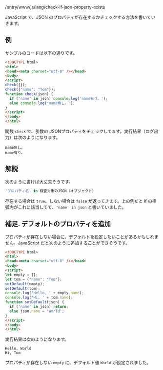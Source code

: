 /entry/www/js/lang/check-if-json-property-exists


JavaScript で、JSON のプロパティが存在するかチェックする方法を書いていきます。


## 例
サンプルのコードは以下の通りです。

```html
<!DOCTYPE html>
<html>
<head><meta charset="utf-8" /></head>
<body>
<script>
check({});
check({"name": "Tom"});
function check(json) {  
  if ('name' in json) console.log('name有り。');
  else console.log('name無し。');
}
</script>
</body>
</html>
```

関数 `check` で、引数の JSONプロパティをチェックしてます。実行結果（ログ出力）は次のようになります。

```
name無し。
name有り。
```


## 解説
次のように書けば大丈夫そうです。

```javascript
'プロパティ名' in 検査対象のJSON（オブジェクト）
```

存在する場合は `true`、しない場合は `false` が返ってきます。上の例だと if の括弧内がこれに該当してて、`'name' in json` と書いていました。


## 補足. デフォルトのプロパティを追加
プロパティが存在しない場合に、デフォルトを設定したいことがあるかもしれません。JavaScript だと次のように追加することができそうです。

```html
<!DOCTYPE html>
<html>
<head><meta charset="utf-8" /></head>
<body>
<script>
let empty = {};
let tom = {"name": "Tom"};
setDefault(empty);
setDefault(tom);
console.log('Hello, ' + empty.name);
console.log('Hi, ' + tom.name);
function setDefault(json) {  
  if ('name' in json) return;
  else json.name = 'World';
}
</script>
</body>
</html>
```

実行結果は次のようになります。

```
Hello, World
Hi, Tom
```

プロパティが存在しない `empty` に、デフォルト値 `World` が設定されました。